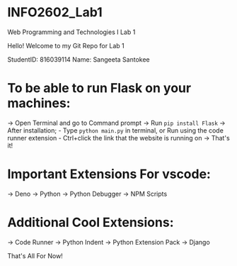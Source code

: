 # INFO2602_Lab1
Web Programming and Technologies I Lab 1

Hello!
Welcome to my Git Repo for Lab 1

StudentID: 816039114
Name: Sangeeta Santokee

# To be able to run Flask on your machines:
-> Open Terminal and go to Command prompt
-> Run `pip install Flask`
-> After installation;
    - Type `python main.py` in terminal, or Run using the code runner extension
    - Ctrl+click the link that the website is running on
-> That's it! 

# Important Extensions For vscode:
-> Deno
-> Python
-> Python Debugger
-> NPM Scripts

# Additional Cool Extensions:
-> Code Runner
-> Python Indent
-> Python Extension Pack
-> Django

That's All For Now!